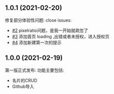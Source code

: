## 1.0.1 (2021-02-20)

修复部分体验性问题:
close issues:  
- [#2](https://github.com/sonofmagic/programer-card/issues/2) pixelratio问题，是我一开始就疏忽了
- [#3](https://github.com/sonofmagic/programer-card/issues/3) 添加首页 loading ,出错或者未授权，进入授权页
- [#4](https://github.com/sonofmagic/programer-card/issues/4) 添加新建第一次的提示

## 1.0.0 (2021-02-19)

第一版正式发布:
功能主要包括:
  - 名片的CRUD
  - Github导入





